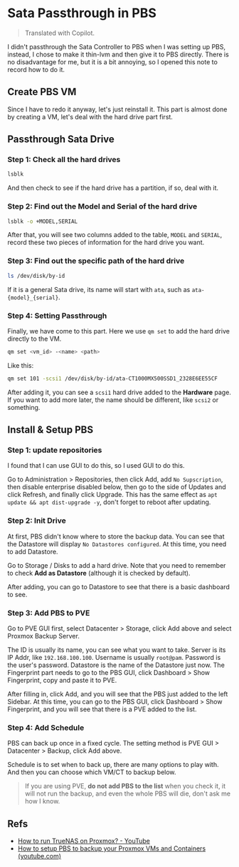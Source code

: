 # Sata Passthrough in PBS

> Translated with Copilot.

I didn't passthrough the Sata Controller to PBS when I was setting up PBS, instead, I chose to make it thin-lvm and then give it to PBS directly. There is no disadvantage for me, but it is a bit annoying, so I opened this note to record how to do it.

## Create PBS VM

Since I have to redo it anyway, let's just reinstall it.
This part is almost done by creating a VM, let's deal with the hard drive part first.

## Passthrough Sata Drive

### Step 1: Check all the hard drives

```bash
lsblk
```

And then check to see if the hard drive has a partition, if so, deal with it.

### Step 2: Find out the Model and Serial of the hard drive

```bash
lsblk -o +MODEL,SERIAL
```

After that, you will see two columns added to the table, `MODEL` and `SERIAL`, record these two pieces of information for the hard drive you want.

### Step 3: Find out the specific path of the hard drive

```bash
ls /dev/disk/by-id
```

If it is a general Sata drive, its name will start with `ata`, such as `ata-{model}_{serial}`.

### Step 4: Setting Passthrough

Finally, we have come to this part. Here we use `qm set` to add the hard drive directly to the VM.

```bash
qm set <vm_id> -<name> <path>
```

Like this:

```bash
qm set 101 -scsi1 /dev/disk/by-id/ata-CT1000MX500SSD1_2328E6EE55CF
```

After adding it, you can see a `scsi1` hard drive added to the **Hardware** page. If you want to add more later, the name should be different, like `scsi2` or something.

## Install & Setup PBS

### Step 1: update repositories

I found that I can use GUI to do this, so I used GUI to do this.

Go to Administration > Repositories, then click Add, add `No Supscription`, then disable enterprise disabled below, then go to the side of Updates and click Refresh, and finally click Upgrade.
This has the same effect as `apt update && apt dist-upgrade -y`, don't forget to reboot after updating.

### Step 2: Init Drive

At first, PBS didn't know where to store the backup data. You can see that the Datastore will display `No Datastores configured`. At this time, you need to add Datastore.

Go to Storage / Disks to add a hard drive. Note that you need to remember to check **Add as Datastore** (although it is checked by default).

After adding, you can go to Datastore to see that there is a basic dashboard to see.

### Step 3: Add PBS to PVE

Go to PVE GUI first, select Datacenter > Storage, click Add above and select Proxmox Backup Server.

The ID is usually its name, you can see what you want to take.
Server is its IP Addr, like `192.168.100.100`.
Username is usually `root@pam`.
Password is the user's password.
Datastore is the name of the Datastore just now.
The Fingerprint part needs to go to the PBS GUI, click Dashboard > Show Fingerprint, copy and paste it to PVE.

After filling in, click Add, and you will see that the PBS just added to the left Sidebar.
At this time, you can go to the PBS GUI, click Dashboard > Show Fingerprint, and you will see that there is a PVE added to the list.

### Step 4: Add Schedule

PBS can back up once in a fixed cycle. The setting method is PVE GUI > Datacenter > Backup, click Add above.

Schedule is to set when to back up, there are many options to play with.
And then you can choose which VM/CT to backup below.

> If you are using PVE, **do not add PBS to the list** when you check it, it will not run the backup, and even the whole PBS will die, don't ask me how I know.

## Refs

- [How to run TrueNAS on Proxmox? - YouTube](https://www.youtube.com/watch?v=M3pKprTdNqQ&ab_channel=ChristianLempa)
- [How to setup PBS to backup your Proxmox VMs and Containers (youtube.com)](https://www.youtube.com/watch?v=Px5eHcUKbbQ&ab_channel=ElectronicsWizardry)
